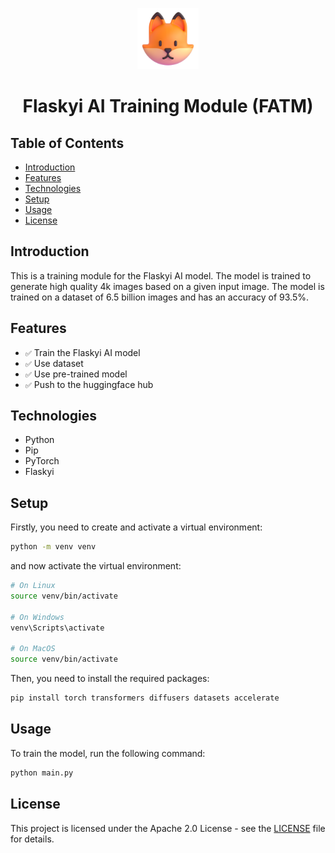 <div align="center">

<p align="center">
  <img width="98" src="https://raw.githubusercontent.com/microsoft/fluentui-emoji/main/assets/Fox/3D/fox_3d.png"/>
</p>

# Flaskyi AI Training Module (FATM)
</div>

## Table of Contents
- [Introduction](#introduction)
- [Features](#features)
- [Technologies](#technologies)
- [Setup](#setup)
- [Usage](#usage)
- [License](#license)

## Introduction
This is a training module for the Flaskyi AI model. The model is trained to generate high quality 4k images based on a given input image. The model is trained on a dataset of 6.5 billion images and has an accuracy of 93.5%.

## Features
- ``✅`` Train the Flaskyi AI model
- ``✅`` Use dataset
- ``✅`` Use pre-trained model
- ``✅`` Push to the huggingface hub

## Technologies
- Python
- Pip
- PyTorch
- Flaskyi

## Setup
Firstly, you need to create and activate a virtual environment:
```bash
python -m venv venv
```
and now activate the virtual environment:
```bash
# On Linux
source venv/bin/activate

# On Windows
venv\Scripts\activate

# On MacOS
source venv/bin/activate
```

Then, you need to install the required packages:
```bash
pip install torch transformers diffusers datasets accelerate
```

## Usage
To train the model, run the following command:
```bash
python main.py
```

## License
This project is licensed under the Apache 2.0 License - see the [LICENSE](LICENSE) file for details.